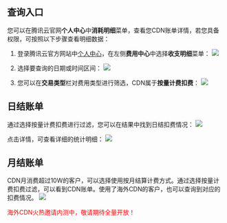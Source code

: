 ## 查询入口

您可以在腾讯云官网**个人中心**中**消耗明细**菜单，查看您CDN账单详情，若您具备权限，可按照以下步骤查看明细数据：

1. 登录腾讯云官方网站中[个人中心](https://console.qcloud.com/developer)，在左侧**费用中心**中选择**收支明细**菜单： 
  ![](https://mc.qcloudimg.com/static/img/8256b1289ebd5e9947b71465fa48d485/image.png)

2. 选择要查询的日期或时间区间： 
  ![](https://mc.qcloudimg.com/static/img/30aaf40e3eac1d897008bea5c6e114e7/image.png)

3. 您可以在**交易类型**栏对费用类型进行筛选，CDN属于**按量计费扣费**： 
  ![](https://mc.qcloudimg.com/static/img/503c94689aedc121151afe8790bbaced/1.png) 

## 日结账单

通过选择按量计费扣费进行过滤，您可以在结果中找到日结扣费情况：
![](https://mc.qcloudimg.com/static/img/d64c068d95a852b448191035f61e52dd/image.png)

点击详情，可查看详细的统计明细：
![](https://mc.qcloudimg.com/static/img/3e84112921f1e3d2669343e1f2830174/image.png) 

## 月结账单

CDN月消费超过10W的客户，可以选择使用按月结算计费方式。通过选择按量计费扣费过滤，可以看到CDN账单。使用了海外CDN的客户，也可以查询到对应的扣费情况。
![](https://mc.qcloudimg.com/static/img/81a53f2ea6f468dd86214252d66f07b6/image.png) 

<font color="red">海外CDN火热邀请内测中，敬请期待全量开放！</font>
